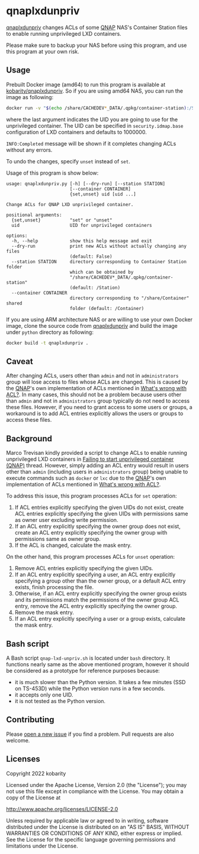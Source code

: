 qnaplxdunpriv
=============

[qnaplxdunpriv][] changes ACLs of some [QNAP][] NAS's Container Station files to enable running unprivileged LXD containers.

Please make sure to backup your NAS before using this program, and use this program at your own risk.

Usage
-----

Prebuilt Docker image (amd64) to run this program is available at [kobarity/qnaplxdunpriv](https://hub.docker.com/r/kobarity/qnaplxdunpriv). So if you are using amd64 NAS, you can run the image as following:

```sh
docker run -v "$(echo /share/CACHEDEV*_DATA/.qpkg/container-station):/Station" -v /share/Container:/Container --rm kobarity/qnaplxdunpriv set 1000000
```

where the last argument indicates the UID you are going to use for the unprivileged container. The UID can be specified in `security.idmap.base` configuration of LXD containers and defaults to 1000000.

`INFO:Completed` message will be shown if it completes changing ACLs without any errors.

To undo the changes, specify `unset` instead of `set`.

Usage of this program is show below:

```text
usage: qnaplxdunpriv.py [-h] [--dry-run] [--station STATION]
                        [--container CONTAINER]
                        {set,unset} uid [uid ...]

Change ACLs for QNAP LXD unprivileged container.

positional arguments:
  {set,unset}           "set" or "unset"
  uid                   UID for unprivileged containers

options:
  -h, --help            show this help message and exit
  --dry-run             print new ACLs without actually changing any files
                        (default: False)
  --station STATION     directory corresponding to Container Station folder
                        which can be obtained by
                        "/share/CACHEDEV*_DATA/.qpkg/container-station"
                        (default: /Station)
  --container CONTAINER
                        directory corresponding to "/share/Container" shared
                        folder (default: /Container)
```

If you are using ARM architecture NAS or are willing to use your own Docker image, clone the source code from [qnaplxdunpriv][] and build the image under `python` directory as following:

```sh
docker build -t qnaplxdunpriv .
```

Caveat
------

After changing ACLs, users other than `admin` and not in `administrators` group will lose access to files whose ACLs are changed. This is caused by the [QNAP][]'s own implementation of ACLs mentioned in [What's wrong with ACL?][]. In many cases, this should not be a problem because users other than `admin` and not in `administrators` group typically do not need to access these files. However, if you need to grant access to some users or groups, a workaround is to add ACL entries explicitly allows the users or groups to access these files.

Background
----------

Marco Trevisan kindly provided a script to change ACLs to enable running unprivileged LXD containers in [Failing to start unprivileged container (QNAP)][] thread. However, simply adding an ACL entry would result in users other than `admin` (including users in `administrators` group) being unable to execute commands such as `docker` or `lxc` due to the [QNAP][]'s own implementation of ACLs mentioned in [What's wrong with ACL?][].

To address this issue, this program processes ACLs for `set` operation:

1. If ACL entries explicitly specifying the given UIDs do not exist, create ACL entries explicitly specifying the given UIDs with permissions same as owner user excluding write permission.
2. If an ACL entry explicitly specifying the owner group does not exist, create an ACL entry explicitly specifying the owner group with permissions same as owner group.
3. If the ACL is changed, calculate the mask entry.

On the other hand, this program processes ACLs for `unset` operation:

1. Remove ACL entries explicitly specifying the given UIDs.
2. If an ACL entry explicitly specifying a user, an ACL entry explicitly specifying a group other than the owner group, or a default ACL entry exists, finish processing the file.
3. Otherwise, if an ACL entry explicitly specifying the owner group exists and its permissions match the permissions of the owner group ACL entry, remove the ACL entry explicitly specifying the owner group.
4. Remove the mask entry.
5. If an ACL entry explicitly specifying a user or a group exists, calculate the mask entry.

Bash script
-----------

A Bash script `qnap-lxd-unpriv.sh` is located under `bash` directory. It functions nearly same as the above mentioned program, however it should be considered as a prototype for reference purposes because:

- it is much slower than the Python version. It takes a few minutes (SSD on TS-453D) while the Python version runs in a few seconds.
- it accepts only one UID.
- it is not tested as the Python version.

Contributing
------------

Please [open a new issue](https://github.com/kobarity/qnaplxdunpriv/issues/new) if you find a problem. Pull requests are also welcome.

Licenses
--------

Copyright 2022 kobarity

Licensed under the Apache License, Version 2.0 (the "License");
you may not use this file except in compliance with the License.
You may obtain a copy of the License at

<http://www.apache.org/licenses/LICENSE-2.0>

Unless required by applicable law or agreed to in writing, software
distributed under the License is distributed on an "AS IS" BASIS,
WITHOUT WARRANTIES OR CONDITIONS OF ANY KIND, either express or implied.
See the License for the specific language governing permissions and
limitations under the License.

[qnaplxdunpriv]:https://github.com/kobarity/qnaplxdunpriv/
[QNAP]:https://www.qnap.com/
[What's wrong with ACL?]:https://forum.qnap.com/viewtopic.php?t=97402
[Failing to start unprivileged container (QNAP)]:https://discuss.linuxcontainers.org/t/failing-to-start-unprivileged-container-qnap/12235/9
